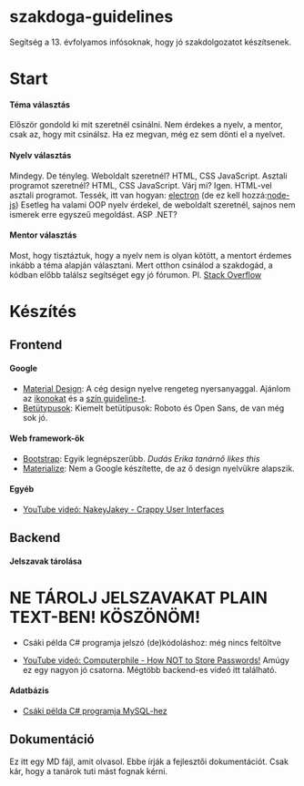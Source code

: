 # szakdoga-guidelines

Segítség a 13. évfolyamos infósoknak, hogy jó szakdolgozatot készítsenek.

# Start

#### Téma választás

Először gondold ki mit szeretnél csinálni. Nem érdekes a nyelv, a mentor,
csak az, hogy mit csinálsz. Ha ez megvan, még ez sem dönti el a nyelvet.

#### Nyelv választás

Mindegy. De tényleg.
Weboldalt szeretnél? HTML, CSS JavaScript. Asztali programot szeretnél?
HTML, CSS JavaScript. Várj mi? Igen. HTML-vel asztali programot.
Tessék, itt van hogyan: [electron](https://electronjs.org/)
(de ez kell hozzá:[node-js](https://nodejs.org/))
Esetleg ha valami OOP nyelv érdekel, de weboldalt szeretnél,
sajnos nem ismerek erre egyszeű megoldást. ASP .NET?

#### Mentor választás

Most, hogy tisztáztuk, hogy a nyelv nem is olyan kötött,
a mentort érdemes inkább a téma alapján választani.
Mert otthon csinálod a szakdogád, a kódban előbb találsz segítséget
egy jó fórumon. Pl. [Stack Overflow](https://stackoverflow.com/)

# Készítés

## Frontend

#### Google

- [Material Design](https://material.io/):
A cég design nyelve rengeteg nyersanyaggal.
Ajánlom az [ikonokat](https://material.io/resources/icons/)
és a [szín guideline-t](https://material.io/design/color/).
- [Betütypusok](https://fonts.google.com/):
Kiemelt betütípusok: Roboto és Open Sans, de van még sok jó.

#### Web framework-ök

- [Bootstrap](https://getbootstrap.com/):
Egyik legnépszerűbb. *Dudás Erika tanárnő likes this*
- [Materialize](https://materializecss.com/):
Nem a Google készítette, de az ő design nyelvükre alapszik.

#### Egyéb

- [YouTube videó: NakeyJakey - Crappy User Interfaces](https://youtu.be/8vfbVVkwdQw)

## Backend

#### Jelszavak tárolása

# NE TÁROLJ JELSZAVAKAT PLAIN TEXT-BEN! KÖSZÖNÖM!

- Csáki példa C# programja jelszó (de)kódoláshoz: még nincs feltöltve

- [YouTube videó: Computerphile - How NOT to Store Passwords!](https://youtu.be/8ZtInClXe1Q)
Amúgy ez egy nagyon jó csatorna. Mégtöbb backend-es videó itt található.

#### Adatbázis

- [Csáki példa C# programja MySQL-hez](https://github.com/ipari-programming/IKK-sql-debugger)

## Dokumentáció

Ez itt egy MD fájl, amit olvasol. Ebbe írják a fejlesztői dokumentációt.
Csak kár, hogy a tanárok tuti mást fognak kérni.